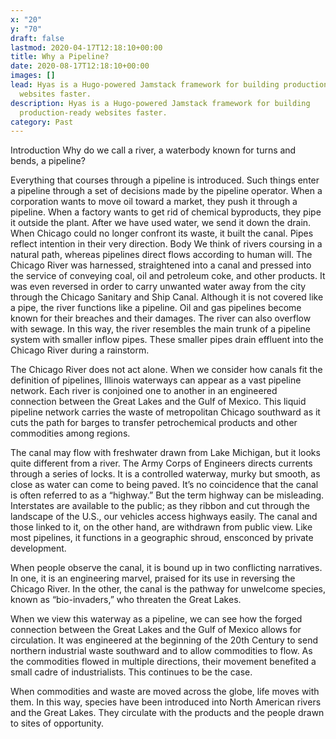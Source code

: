 ```yaml
---
x: "20"
y: "70"
draft: false
lastmod: 2020-04-17T12:18:10+00:00
title: Why a Pipeline?
date: 2020-08-17T12:18:10+00:00
images: []
lead: Hyas is a Hugo-powered Jamstack framework for building production-ready
  websites faster.
description: Hyas is a Hugo-powered Jamstack framework for building
  production-ready websites faster.
category: Past
---
```

Introduction
Why do we call a river, a waterbody known for turns and bends, a pipeline?

Everything that courses through a pipeline is introduced. Such things enter a pipeline through a set of decisions made by the pipeline operator.  When a corporation wants to move oil toward a market, they push it through a pipeline.  When a factory wants to get rid of chemical byproducts, they pipe it outside the plant.  After we have used water, we send it down the drain. When Chicago could no longer confront its waste, it built the canal. Pipes reflect intention in their very direction.
Body
We think of rivers coursing in a natural path, whereas pipelines direct flows according to human will. The Chicago River was harnessed, straightened into a canal and pressed into the service of conveying coal, oil and petroleum coke, and other products.  It was even reversed in order to carry unwanted water away from the city through the Chicago Sanitary and Ship Canal.  Although it is not covered like a pipe, the river functions like a pipeline.  Oil and gas pipelines become known for their breaches and their damages.  The river can also overflow with sewage.
In this way, the river resembles the main trunk of a pipeline system with smaller inflow pipes.  These smaller pipes drain effluent into the Chicago River during a rainstorm.

The Chicago River does not act alone.  When we consider how canals fit the definition of pipelines, Illinois waterways can appear as a vast pipeline network. Each river is conjoined one to another in an engineered connection between the Great Lakes and the Gulf of Mexico.  This liquid pipeline network carries the waste of metropolitan Chicago southward as it cuts the path for barges to transfer petrochemical products and other commodities among regions.

The canal may flow with freshwater drawn from Lake Michigan, but it looks quite different from a river. The Army Corps of Engineers directs  currents through a series of locks.  It is a controlled waterway, murky but smooth, as close as water can come to being paved.  It’s no coincidence that the canal is often referred to as a “highway.” But the term highway can be misleading. Interstates are available to the public; as they ribbon and cut through the landscape of the U.S., our vehicles access highways easily. The canal and those linked to it, on the other hand, are  withdrawn from public view. Like most pipelines, it functions in a geographic shroud, ensconced by private development.

When people observe the canal, it is bound up in two conflicting narratives. In one, it is an engineering marvel, praised for its use in reversing the Chicago River. In the other, the canal is the pathway for unwelcome species, known as “bio-invaders,” who threaten the Great Lakes.

When we view this waterway as a pipeline, we can see how the forged connection between the Great Lakes and the Gulf of Mexico allows for circulation.  It was engineered at the beginning of the 20th Century to send northern industrial waste southward and to allow commodities to flow.  As the commodities flowed in multiple directions, their movement benefited a small cadre of industrialists.  This continues to be the case.

When commodities and waste are moved across the globe, life moves with them.  In this way, species have been introduced into North American rivers and the Great Lakes.  They circulate with the products and the people drawn to sites of opportunity.
